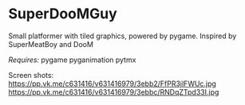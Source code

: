 # SuperDooMGuy
Small platformer with tiled graphics, powered by pygame.
Inspired by SuperMeatBoy and DooM

_Requires:_
    pygame
    pyganimation
    pytmx

Screen shots:
https://pp.vk.me/c631416/v631416979/3ebb2/FfPR3jlFWUc.jpg
https://pp.vk.me/c631416/v631416979/3ebbc/RNDqZTpd33I.jpg